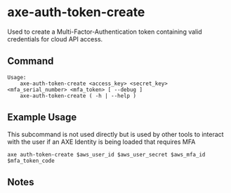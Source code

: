 # axe-auth-token-create

Used to create a Multi-Factor-Authentication token containing valid credentials for cloud API access.

## Command

    Usage:
        axe-auth-token-create <access_key> <secret_key> <mfa_serial_number> <mfa_token> [ --debug ]
        axe-auth-token-create ( -h | --help )

## Example Usage

This subcommand is not used directly but is used by other tools to interact with the user if an AXE Identity is being loaded that requires MFA

    axe auth-token-create $aws_user_id $aws_user_secret $aws_mfa_id $mfa_token_code

## Notes



